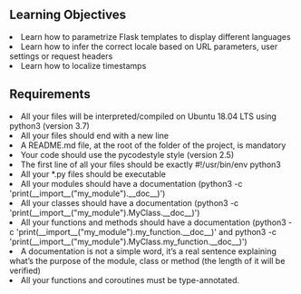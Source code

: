 <h2>Learning Objectives</h2>
<li>Learn how to parametrize Flask templates to display different languages
<li>Learn how to infer the correct locale based on URL parameters, user settings or request headers
<li>Learn how to localize timestamps
<h2>Requirements</h2>
<li>All your files will be interpreted/compiled on Ubuntu 18.04 LTS using python3 (version 3.7)
<li>All your files should end with a new line
<li>A README.md file, at the root of the folder of the project, is mandatory
<li>Your code should use the pycodestyle style (version 2.5)
<li>The first line of all your files should be exactly #!/usr/bin/env python3
<li>All your *.py files should be executable
<li>All your modules should have a documentation (python3 -c 'print(__import__("my_module").__doc__)')
<li>All your classes should have a documentation (python3 -c 'print(__import__("my_module").MyClass.__doc__)')
<li>All your functions and methods should have a documentation (python3 -c 'print(__import__("my_module").my_function.__doc__)' and python3 -c 'print(__import__("my_module").MyClass.my_function.__doc__)')
<li>A documentation is not a simple word, it’s a real sentence explaining what’s the purpose of the module, class or method (the length of it will be verified)
<li>All your functions and coroutines must be type-annotated.